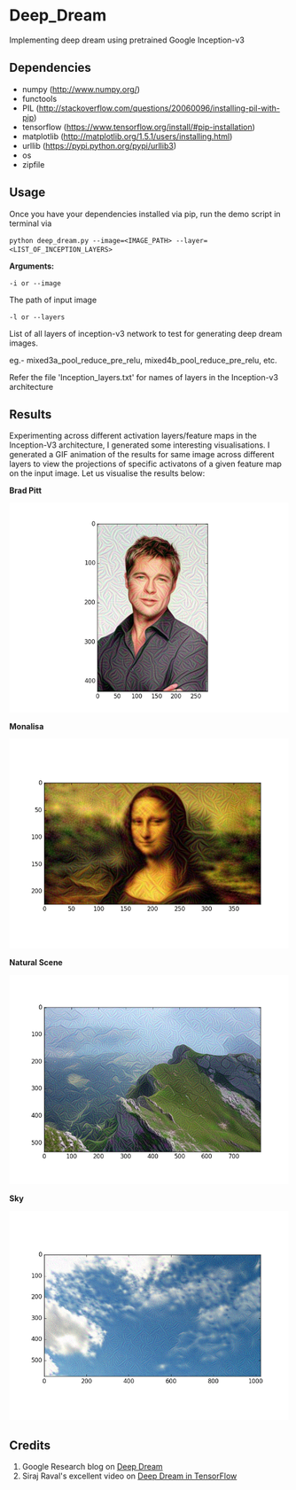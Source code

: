 # Deep_Dream
Implementing deep dream using pretrained Google Inception-v3

## Dependencies

* numpy (http://www.numpy.org/)
* functools
* PIL (http://stackoverflow.com/questions/20060096/installing-pil-with-pip)
* tensorflow (https://www.tensorflow.org/install/#pip-installation)
* matplotlib (http://matplotlib.org/1.5.1/users/installing.html)
* urllib (https://pypi.python.org/pypi/urllib3)
* os
* zipfile

## Usage 

Once you have your dependencies installed via pip, run the demo script in terminal via

```
python deep_dream.py --image=<IMAGE_PATH> --layer=<LIST_OF_INCEPTION_LAYERS>
```

**Arguments:**

```
-i or --image 		
```
The path of input image

```
-l or --layers 		
```
List of all layers of inception-v3 network to test for generating deep dream images. 

eg.- mixed3a_pool_reduce_pre_relu, mixed4b_pool_reduce_pre_relu, etc.

Refer the file 'Inception_layers.txt' for names of layers in the Inception-v3 architecture


## Results

Experimenting across different activation layers/feature maps in the Inception-V3 architecture, I generated some interesting visualisations. I generated a GIF animation of the results for same image across different layers to view the projections of specific activatons of a given feature map on the input image. Let us visualise the results below:

**Brad Pitt**

![Image](https://github.com/darshanbagul/Deep_Dream/blob/master/images/results/brad.gif)

**Monalisa**

![Image](https://github.com/darshanbagul/Deep_Dream/blob/master/images/results/Monalisa.gif)

**Natural Scene**

![Image](https://github.com/darshanbagul/Deep_Dream/blob/master/images/results/scenery.gif)

**Sky**

![Image](https://github.com/darshanbagul/Deep_Dream/blob/master/images/results/sky.gif)


## Credits
	
1. Google Research blog on [Deep Dream](https://research.googleblog.com/2015/07/deepdream-code-example-for-visualizing.html)
2. Siraj Raval's excellent video on [Deep Dream in TensorFlow](https://www.youtube.com/watch?v=MrBzgvUNr4w)
